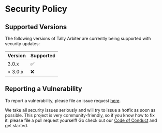 # Security Policy

## Supported Versions

The following versions of Tally Arbiter are currently being supported with security updates:

| Version | Supported          |
| ------- | ------------------ |
| 3.0.x   | :white_check_mark: |
| < 3.0.x | :x:                |

## Reporting a Vulnerability

To report a vulnerability, please file an issue request [here](http://github.com/josephdadams/tallyarbiter/issues/new).

We take all security issues seriously and will try to issue a hotfix as soon as possible. This project is very community-friendly, so if you know how to fix it, please file a pull request yourself!
Go check out our [Code of Conduct](https://github.com/josephdadams/TallyArbiter/blob/master/CODE_OF_CONDUCT.md) and get started.
